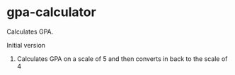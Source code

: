 # gpa-calculator

Calculates GPA.

Initial version
1. Calculates GPA on a scale of 5 and then converts in back to the scale of 4

